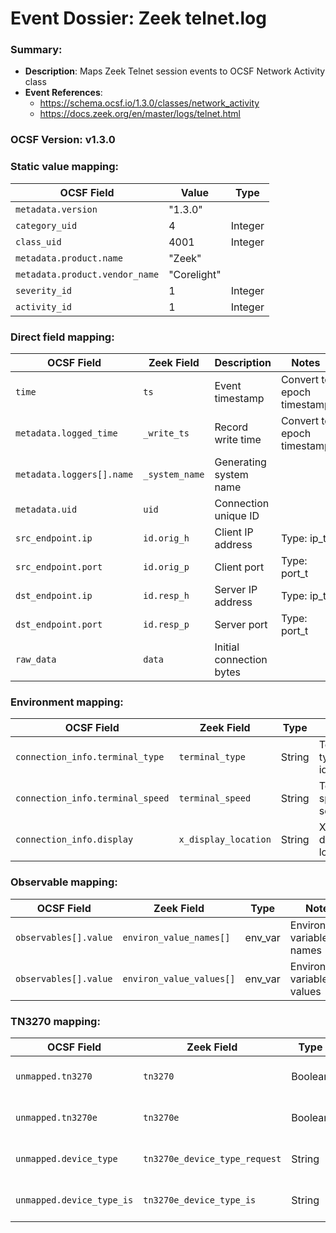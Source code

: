 # Event Dossier: Zeek telnet.log
### Summary:
- **Description**: Maps Zeek Telnet session events to OCSF Network Activity class
- **Event References**:
  - https://schema.ocsf.io/1.3.0/classes/network_activity
  - https://docs.zeek.org/en/master/logs/telnet.html

### OCSF Version: v1.3.0

### Static value mapping:
| OCSF Field                     | Value          | Type       |
|-------------------------------|----------------|------------|
| `metadata.version`            | "1.3.0"        |            |
| `category_uid`                | 4              | Integer    |
| `class_uid`                   | 4001           | Integer    |
| `metadata.product.name`       | "Zeek"         |            |
| `metadata.product.vendor_name`| "Corelight"    |            |
| `severity_id`                 | 1              | Integer    |
| `activity_id`                 | 1              | Integer    |

### Direct field mapping:
| OCSF Field                     | Zeek Field              | Description                                | Notes                      |
|-------------------------------|-------------------------|--------------------------------------------|----------------------------|
| `time`                        | `ts`                    | Event timestamp                           | Convert to epoch timestamp |
| `metadata.logged_time`        | `_write_ts`             | Record write time                          | Convert to epoch timestamp |
| `metadata.loggers[].name`     | `_system_name`          | Generating system name                     |                            |
| `metadata.uid`                | `uid`                   | Connection unique ID                       |                            |
| `src_endpoint.ip`             | `id.orig_h`             | Client IP address                          | Type: ip_t                 |
| `src_endpoint.port`           | `id.orig_p`             | Client port                                | Type: port_t               |
| `dst_endpoint.ip`             | `id.resp_h`             | Server IP address                          | Type: ip_t                 |
| `dst_endpoint.port`           | `id.resp_p`             | Server port                                | Type: port_t               |
| `raw_data`                    | `data`                  | Initial connection bytes                   |                            |

### Environment mapping:
| OCSF Field                     | Zeek Field              | Type        | Notes                      |
|-------------------------------|-------------------------|-------------|----------------------------|
| `connection_info.terminal_type` | `terminal_type`         | String      | Terminal type identifier   |
| `connection_info.terminal_speed` | `terminal_speed`       | String      | Terminal speed setting     |
| `connection_info.display`     | `x_display_location`     | String      | X11 display location       |

### Observable mapping:
| OCSF Field                     | Zeek Field                    | Type        | Notes                      |
|-------------------------------|------------------------------|-------------|----------------------------|
| `observables[].value`         | `environ_value_names[]`       | env_var     | Environment variable names  |
| `observables[].value`         | `environ_value_values[]`      | env_var     | Environment variable values |

### TN3270 mapping:
| OCSF Field                     | Zeek Field                    | Type        | Notes                      |
|-------------------------------|------------------------------|-------------|----------------------------|
| `unmapped.tn3270`             | `tn3270`                     | Boolean     | TN3270 session flag        |
| `unmapped.tn3270e`            | `tn3270e`                    | Boolean     | TN3270E session flag       |
| `unmapped.device_type`        | `tn3270e_device_type_request` | String      | Requested device type      |
| `unmapped.device_type_is`     | `tn3270e_device_type_is`     | String      | Actual device type         |
